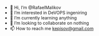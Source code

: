 - 👋 Hi, I’m @RafaelMalikov
- 👀 I’m interested in DeVOPS ingeniring
- 🌱 I’m currently learning anything
- 💞️ I’m looking to collaborate on nothing
- 📫 How to reach me kepisov@gmail.com

<!---
RafaelMalikov/RafaelMalikov is a ✨ special ✨ repository because its `README.md` (this file) appears on your GitHub profile.
You can click the Preview link to take a look at your changes.
--->
